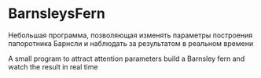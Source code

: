 # BarnsleysFern


Небольшая программа, позволяющая изменять параметры 
построения папоротника Барнсли и наблюдать за результатом в реальном времени

A small program to attract attention parameters
build a Barnsley fern and watch the result in real time